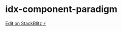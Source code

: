# idx-component-paradigm

[Edit on StackBlitz ⚡️](https://stackblitz.com/edit/idx-component-paradigm)
